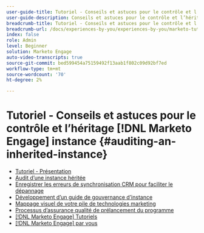```yaml
---
user-guide-title: Tutoriel - Conseils et astuces pour le contrôle et l’héritage [!DNL Marketo Engage] instance
user-guide-description: Conseils et astuces pour le contrôle et l’héritage [!DNL Marketo Engage] instance
breadcrumb-title: Tutoriel - Conseils et astuces pour le contrôle et l’héritage [!DNL Marketo Engage] instance
breadcrumb-url: /docs/experiences-by-you/experiences-by-you/marketo-tutorial-inherited-instance/overview.html
index: false
role: Admin
level: Beginner
solution: Marketo Engage
auto-video-transcripts: true
source-git-commit: bed599454a75159492f13aab1f802c09d92bf7ed
workflow-type: tm+mt
source-wordcount: '70'
ht-degree: 2%

---
```



# Tutoriel - Conseils et astuces pour le contrôle et l’héritage [!DNL Marketo Engage] instance {#auditing-an-inherited-instance}

+ [Tutoriel - Présentation](/help/marketo-tutorial-inherited-instance/overview.md)
+ [Audit d’une instance héritée](/help/marketo-tutorial-inherited-instance/audit-an-inherted-instance.md)
+ [Enregistrer les erreurs de synchronisation CRM pour faciliter le dépannage](/help/marketo-tutorial-inherited-instance/log-crm-sync-errors-for-easy-troubleshooting.md)
+ [Développement d’un guide de gouvernance d’instance](/help/marketo-tutorial-inherited-instance/develop-an-instance-governance-guide.md)
+ [Mappage visuel de votre pile de technologies marketing](/help/marketo-tutorial-inherited-instance/create-a-visual-data-flow-diagram.md)
+ [Processus d’assurance qualité de prélancement du programme](/help/marketo-tutorial-inherited-instance/essential-program-pre-launch-qa.md)
+ [[!DNL Marketo Engage] Tutoriels](https://experienceleague.adobe.com/docs/marketo-learn/tutorials/overview.html?lang=fr)
+ [[!DNL Marketo Engage] par vous](https://experienceleague.adobe.com/en/docs/experiences-by-you/experiences-by-you/marketo-engage/overview)

